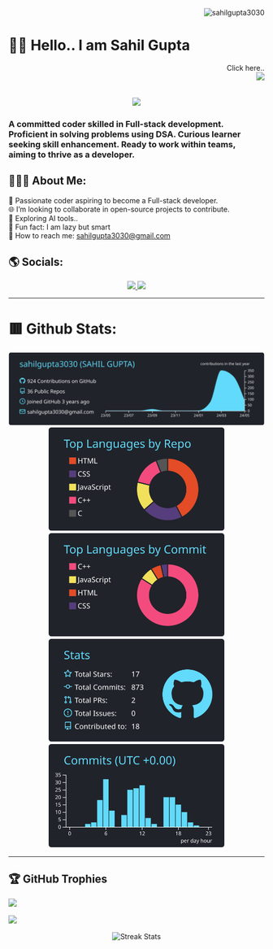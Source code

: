 <!-- profile visitor -->
<p align="right"> <img src="https://komarev.com/ghpvc/?username=sahilgupta3030&label=Profile%20views&color=0e75b6&style=flat" alt="sahilgupta3030" /> </p>

# 👋🏼 Hello.. I am Sahil Gupta
 
<!-- my portfolio site button -->
<p align="right">
Click here.. <br>
<a href="https://www.sahilgupta.tech" target="_blank">
<img src="https://img.shields.io/badge/PORTFOLIO-navy?style=for-the-badge&logo=sass&logoColor=%23FFFFFF" target="_blank"/>
</a> 
</p>
<br>
 
<!-- PROFILE BANNER -->
<div align="center"> <img src="https://media.licdn.com/dms/image/D4D16AQH3L67I9q3gfw/profile-displaybackgroundimage-shrink_350_1400/0/1712607518118?e=1718236800&v=beta&t=--FvEW1ieCSFDMnlPZ3At1OfySp7fXHBlxH1fx6HTcQ"> </div>

### A committed coder skilled in Full-stack development. Proficient in solving problems using DSA. Curious learner seeking skill enhancement. Ready to work within teams, aiming to thrive as a developer.

## 🙋🏻‍♂ About Me: 
🎯  Passionate coder aspiring to become a Full-stack developer.<br>🌐  I’m looking to collaborate in open-source projects to contribute.<br>🧠  Exploring AI tools..<br>🎨  Fun fact: I am lazy but smart<br>🚀  How to reach me: sahilgupta3030@gmail.com


## 🌎 Socials:
<div align="center"> 
  <a href="mailto:sahilgupta3030@gmail.com" target="_blank">
    <img src="https://img.shields.io/badge/Gmail-333333?style=for-the-badge&logo=gmail&logoColor=red" />
  </a>
  <a href="https://linkedin.com/in/sahilgupta3030" target="_blank">
    <img src="https://img.shields.io/badge/LinkedIn-0077B5?style=for-the-badge&logo=linkedin&logoColor=white" target="_blank" />
  </a>
  
</div>
<hr/>

<!-- comment start
# 💻 Technical Skills:

<div align="center">
    <img src="https://skillicons.dev/icons?i=c,cpp,html,css,javascript,php,mysql,java,python" />
    <img src="https://skillicons.dev/icons?i=github,bootstrap,jquery,sass,mongodb,expressjs,react,nodejs" /><br>
</div>
comment end -->

# 🟥 Github Stats:
<!-- GitHub Profile Summary Cards -->
<div align="center">
<a href="https://github.com/vn7n24fzkq/github-profile-summary-cards">
  <img src="https://raw.githubusercontent.com/sahilgupta3030/thickduck/master/profile-summary-card-output/react/0-profile-details.svg" alt="Profile Details" style="width: 700px;"/>
</a>
<a href="https://github.com/vn7n24fzkq/github-profile-summary-cards">
  <img src="https://raw.githubusercontent.com/sahilgupta3030/thickduck/master/profile-summary-card-output/react/1-repos-per-language.svg" alt="Repos per Language" style="width: 348px;"/>
</a>
<a href="https://github.com/vn7n24fzkq/github-profile-summary-cards">
  <img src="https://raw.githubusercontent.com/sahilgupta3030/thickduck/master/profile-summary-card-output/react/2-most-commit-language.svg" alt="Most Commit Language" style="width: 348px;"/>
</a>
<a href="https://github.com/vn7n24fzkq/github-profile-summary-cards">
  <img src="https://raw.githubusercontent.com/sahilgupta3030/thickduck/master/profile-summary-card-output/react/3-stats.svg" alt="Stats" style="width: 348px;"/>
</a>
<a href="https://github.com/vn7n24fzkq/github-profile-summary-cards">
  <img src="https://raw.githubusercontent.com/sahilgupta3030/thickduck/master/profile-summary-card-output/react/4-productive-time.svg" alt="Productive Time" style="width: 348px;" />
</a>
</div>

<hr/>


## 🏆 GitHub Trophies
![](https://github-profile-trophy.vercel.app/?username=sahilgupta3030&theme=discord&no-frame=false&no-bg=true&margin-w=4)

![]([(https://bit.ly/3uS7D44)])

<!-- Streak Stats -->
<div align="center">
<img src="https://github-readme-streak-stats.herokuapp.com/?user=sahilgupta3030&theme=dark&hide_border=true" alt="Streak Stats" style="width: 500px;"/>
</div>



<!-- Proudly created with GPRM ( https://gprm.itsvg.in ) -->
